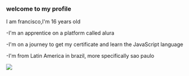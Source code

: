 ### welcome to my profile

 I am francisco,I'm 16 years old

-I'm an apprentice on a platform called alura

-I'm on a journey to get my certificate and learn the JavaScript language

-I'm from Latin America in brazil, more specifically sao paulo


![](https://media1.tenor.com/m/4MALNxOjDYEAAAAC/pacman-video-game.gif)
